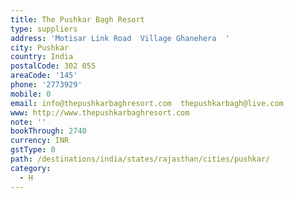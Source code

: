 ```yaml
---
title: The Pushkar Bagh Resort
type: suppliers
address: 'Motisar Link Road  Village Ghanehera  '
city: Pushkar
country: India
postalCode: 302 055
areaCode: '145'
phone: '2773929'
mobile: 0
email: info@thepushkarbaghresort.com  thepushkarbagh@live.com
www: http://www.thepushkarbaghresort.com
note: ''
bookThrough: 2740
currency: INR
gstType: 0
path: /destinations/india/states/rajasthan/cities/pushkar/
category:
  - H
---
```


